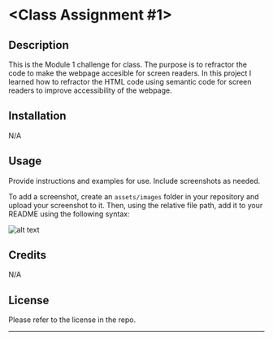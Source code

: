 # <Class Assignment #1>

## Description

This is the Module 1 challenge for class. The purpose is to refractor the code to make the webpage accesible for screen readers. In this project I learned how to refractor the HTML code using semantic code for screen readers to improve accessibility of the webpage.

## Installation

N/A

## Usage

Provide instructions and examples for use. Include screenshots as needed.

To add a screenshot, create an `assets/images` folder in your repository and upload your screenshot to it. Then, using the relative file path, add it to your README using the following syntax:

![alt text](assets/images/screenshot.png)

## Credits

N/A

## License

Please refer to the license in the repo.

---
